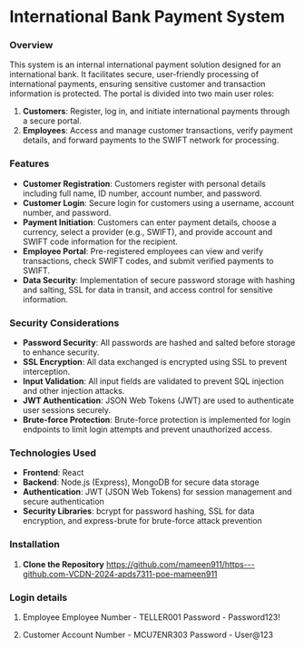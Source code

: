 # International Bank Payment System

### Overview
This system is an internal international payment solution designed for an international bank. It facilitates secure, user-friendly processing of international payments, ensuring sensitive customer and transaction information is protected. The portal is divided into two main user roles:

1. **Customers**: Register, log in, and initiate international payments through a secure portal.
2. **Employees**: Access and manage customer transactions, verify payment details, and forward payments to the SWIFT network for processing.

### Features
- **Customer Registration**: Customers register with personal details including full name, ID number, account number, and password.
- **Customer Login**: Secure login for customers using a username, account number, and password.
- **Payment Initiation**: Customers can enter payment details, choose a currency, select a provider (e.g., SWIFT), and provide account and SWIFT code information for the recipient.
- **Employee Portal**: Pre-registered employees can view and verify transactions, check SWIFT codes, and submit verified payments to SWIFT.
- **Data Security**: Implementation of secure password storage with hashing and salting, SSL for data in transit, and access control for sensitive information.

### Security Considerations
- **Password Security**: All passwords are hashed and salted before storage to enhance security.
- **SSL Encryption**: All data exchanged is encrypted using SSL to prevent interception.
- **Input Validation**: All input fields are validated to prevent SQL injection and other injection attacks.
- **JWT Authentication**: JSON Web Tokens (JWT) are used to authenticate user sessions securely.
- **Brute-force Protection**: Brute-force protection is implemented for login endpoints to limit login attempts and prevent unauthorized access.

### Technologies Used
- **Frontend**: React
- **Backend**: Node.js (Express), MongoDB for secure data storage
- **Authentication**: JWT (JSON Web Tokens) for session management and secure authentication
- **Security Libraries**: bcrypt for password hashing, SSL for data encryption, and express-brute for brute-force attack prevention

### Installation

1. **Clone the Repository**
   https://github.com/mameen911/https---github.com-VCDN-2024-apds7311-poe-mameen911

### Login details
1. Employee
   Employee Number - TELLER001
   Password - Password123!

2. Customer
   Account Number - MCU7ENR303
   Password - User@123
